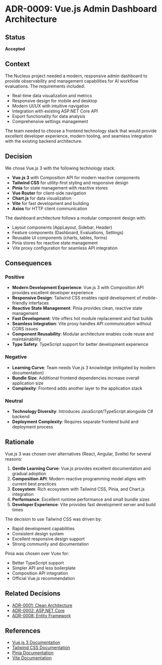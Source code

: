 # ADR-0009: Vue.js Admin Dashboard Architecture

## Status
**Accepted**

## Context
The Nucleus project needed a modern, responsive admin dashboard to provide observability and management capabilities for AI workflow evaluations. The requirements included:

- Real-time data visualization and metrics
- Responsive design for mobile and desktop
- Modern UI/UX with intuitive navigation
- Integration with existing ASP.NET Core API
- Export functionality for data analysis
- Comprehensive settings management

The team needed to choose a frontend technology stack that would provide excellent developer experience, modern tooling, and seamless integration with the existing backend architecture.

## Decision
We chose Vue.js 3 with the following technology stack:

- **Vue.js 3** with Composition API for modern reactive components
- **Tailwind CSS** for utility-first styling and responsive design
- **Pinia** for state management with reactive stores
- **Vue Router** for client-side navigation
- **Chart.js** for data visualization
- **Vite** for fast development and building
- **Axios** for HTTP client communication

The dashboard architecture follows a modular component design with:
- Layout components (AppLayout, Sidebar, Header)
- Feature components (Dashboard, Evaluations, Settings)
- Reusable UI components (charts, tables, forms)
- Pinia stores for reactive state management
- Vite proxy configuration for seamless API integration

## Consequences

### Positive
- **Modern Development Experience**: Vue.js 3 with Composition API provides excellent developer experience
- **Responsive Design**: Tailwind CSS enables rapid development of mobile-friendly interfaces
- **Reactive State Management**: Pinia provides clean, reactive state management
- **Fast Development**: Vite offers hot module replacement and fast builds
- **Seamless Integration**: Vite proxy handles API communication without CORS issues
- **Component Reusability**: Modular architecture enables code reuse and maintainability
- **Type Safety**: TypeScript support for better development experience

### Negative
- **Learning Curve**: Team needs Vue.js 3 knowledge (mitigated by modern documentation)
- **Bundle Size**: Additional frontend dependencies increase overall application size
- **Complexity**: Frontend adds another layer to the application stack

### Neutral
- **Technology Diversity**: Introduces JavaScript/TypeScript alongside C# backend
- **Deployment Complexity**: Requires separate frontend build and deployment process

## Rationale
Vue.js 3 was chosen over alternatives (React, Angular, Svelte) for several reasons:

1. **Gentle Learning Curve**: Vue.js provides excellent documentation and gradual adoption
2. **Composition API**: Modern reactive programming model aligns with current best practices
3. **Ecosystem**: Rich ecosystem with Tailwind CSS, Pinia, and Chart.js integration
4. **Performance**: Excellent runtime performance and small bundle sizes
5. **Developer Experience**: Vite provides fast development server and build times

The decision to use Tailwind CSS was driven by:
- Rapid development capabilities
- Consistent design system
- Excellent responsive design support
- Strong community and documentation

Pinia was chosen over Vuex for:
- Better TypeScript support
- Simpler API and less boilerplate
- Composition API integration
- Official Vue.js recommendation

## Related Decisions
- [ADR-0001: Clean Architecture](../adr/ADR-0001-clean-architecture.md)
- [ADR-0002: ASP.NET Core](../adr/ADR-0002-aspnet-core.md)
- [ADR-0008: Entity Framework](../adr/ADR-0008-entity-framework.md)

## References
- [Vue.js 3 Documentation](https://vuejs.org/)
- [Tailwind CSS Documentation](https://tailwindcss.com/)
- [Pinia Documentation](https://pinia.vuejs.org/)
- [Vite Documentation](https://vitejs.dev/) 